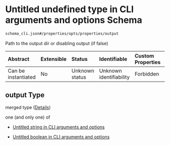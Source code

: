 # Untitled undefined type in CLI arguments and options Schema

```txt
schema_cli.json#/properties/opts/properties/output
```

Path to the output dir or disabling output (if false)

| Abstract            | Extensible | Status         | Identifiable            | Custom Properties | Additional Properties | Access Restrictions | Defined In                                                                  |
| :------------------ | :--------- | :------------- | :---------------------- | :---------------- | :-------------------- | :------------------ | :-------------------------------------------------------------------------- |
| Can be instantiated | No         | Unknown status | Unknown identifiability | Forbidden         | Allowed               | none                | [schema\_cli.json\*](../lib/schemas/schema_cli.json "open original schema") |

## output Type

merged type ([Details](schema_cli-properties-options-properties-output.md))

one (and only one) of

*   [Untitled string in CLI arguments and options](schema_cli-properties-options-properties-output-oneof-0.md "check type definition")

*   [Untitled boolean in CLI arguments and options](schema_cli-properties-options-properties-output-oneof-1.md "check type definition")
